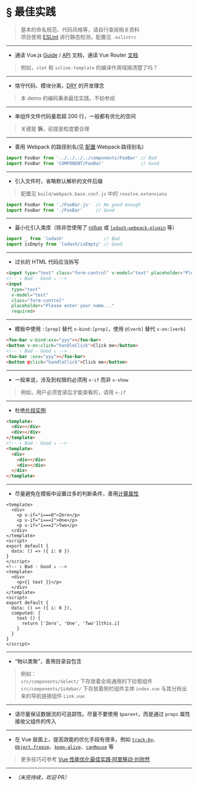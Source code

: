 # § 最佳实践

> 基本的命名规范、代码风格等，请自行查阅相关资料  
> 项目使用 [ESLint](http://eslint.org/) 进行静态检测，配置见 `.eslintrc`

***

* 通读 Vue.js [Guide](http://v1.vuejs.org/guide/) / [API](http://v1.vuejs.org/api/) 文档，通读 Vue Router [文档](https://github.com/vuejs/vue-router/tree/1.0/docs/zh-cn)

> 例如，`slot` 和 `inline-template` 的编译作用域搞清楚了吗？

***

* 恪守代码、模块分离，[DRY](https://en.wikipedia.org/wiki/Don't_repeat_yourself) 的开发理念

> 本 demo 的编码秉承最佳实践，不妨参阅

***

* 单组件文件代码量若超 200 行，一般都有优化的空间

> 关键是 **拆**，前提是粒度要合理

***

* 善用 Webpack 的路径别名(见 [配置](./Configuration.md)·Webpack·路径别名)

```js
import FooBar from '../../../../components/FooBar' // Bad  
import FooBar from 'COMPONENT/FooBar'              // Good
```

***

* 引入文件时，省略默认解析的文件后缀

> 配置见 `build/webpack.base.conf.js` 中的 `resolve.extensions`

```js
import FooBar from './FooBar.js'  // No good enough
import FooBar from './FooBar'     // Good
```

***

* 最小化引入类库（除非您使用了 [rollup](https://github.com/rollup/rollup) 或 [`lodash-webpack-plugin`](https://github.com/lodash/lodash-webpack-plugin) 等）

```js
import _ from 'lodash'               // Bad
import isEmpty from 'lodash/isEmpty' // Good
```

***

* 过长的 HTML 代码应当拆写

```html
<input type="text" class="form-control" v-model="text" placeholder="Please enter your name..." required>
<!-- ↑ Bad · Good ↓ -->
<input
  type="text"
  v-model="text"
  class="form-control"
  placeholder="Please enter your name..."
  required>
```

***

* 模板中使用 `:[prop]` 替代 `v-bind:[prop]`，使用 `@[verb]` 替代 `v-on:[verb]`

```html
<foo-bar v-bind:xxx="yyy"></foo-bar>
<button v-on:click="handleClick">Click me</button>
<!-- ↑ Bad · Good ↓ -->
<foo-bar :xxx="yyy"></foo-bar>
<button @click="handleClick">Click me</button>
```

***

* 一般来说，涉及到权限的必须用 `v-if` 而非 `v-show`

> 例如，用户必须登录后才能查看的，请用 `v-if`

***

* 杜绝[片段实例](http://v1.vuejs.org/guide/components.html#Fragment-Instance)

```html
<template>
  <div></div>
  <div></div>
</template>
<!-- ↑ Bad · Good ↓ -->
<template>
  <div>
    <div></div>
    <div></div>
  </div>
</template>
```

***

* 尽量避免在模板中设置过多的判断条件，善用[计算属性](http://v1.vuejs.org/guide/computed.html)

```vue
<template>
  <div>
    <p v-if="i===0">Zero</p>
    <p v-if="i===1">One</p>
    <p v-if="i===2">Two</p>
  </div>
</template>
<script>
export default {
  data: () => ({ i: 0 })
}
</script>
<!-- ↑ Bad · Good ↓ -->
<template>
  <div>
    <p>{{ text }}</p>
  </div>
</template>
<script>
export default {
  data: () => ({ i: 0 }),
  computed: {
    text () {
      return ['Zero', 'One', 'Two'][this.i]
    }
  }
}
</script>
```

***

* “物以类聚”，善用目录自包含

> 例如：  
> `src/components/Select/` 下存放着全局通用的下拉框组件  
> `src/components/Sidebar/` 下存放着侧栏组件主体 `index.vue` 与其分拆出来的导航链接组件 `Link.vue`

***

* 请尽量保证数据流的可追踪性。尽量不要使用 `$parent`，而是通过 `props` 属性接收父组件的传入

***

* 在 Vue 层面上，提高效能的优化手段有很多，例如 [`track-by`](http://v1.vuejs.org/guide/list.html#track-by)、[`Object.freeze`](http://v1.vuejs.org/guide/list.html#Using-Object-freeze)、[`keep-alive`](http://v1.vuejs.org/guide/components.html#keep-alive)、[`canReuse`](https://github.com/vuejs/vue-router/blob/1.0/docs/zh-cn/pipeline/can-reuse.md) 等

> 更多技巧可参考 [Vue 性能优化最佳实践·阿里移动·刘欣然](http://pan.baidu.com/s/1o8QZEzg)

***

* *（未完待续，欢迎 PR）*
